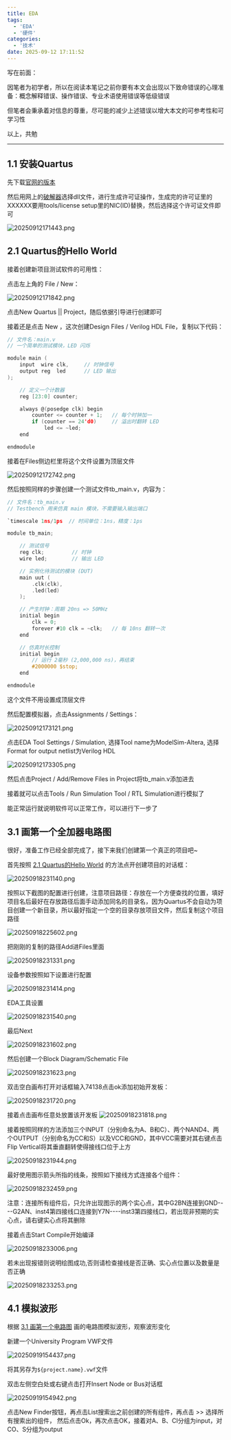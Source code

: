 ```yaml
---
title: EDA
tags:
  - 'EDA'
  - '硬件'
categories:
  - '技术'
date: 2025-09-12 17:11:52
---
```


写在前面：

因笔者为初学者，所以在阅读本笔记之前你要有本文会出现以下致命错误的心理准备：概念解释错误、操作错误、专业术语使用错误等低级错误

但笔者会秉承着对信息的尊重，尽可能的减少上述错误以增大本文的可参考性和可学习性

以上，共勉

---

## 1.1 安装Quartus

先下载[官网的版本](https://www.intel.com/content/www/us/en/software-kit/711791/intel-quartus-ii-web-edition-design-software-version-13-0sp1-for-windows.html?utm_source=chatgpt.com)

然后用网上的[破解器](/assets/EDA/Quartus_13.0_SP1_x64_hack.rar)选择dll文件，进行生成许可证操作，生成完的许可证里的XXXXXX要用tools/license setup里的NIC(ID)替换，然后选择这个许可证文件即可

![20250912171443.png](/assets/EDA/20250912171443.png)

## 2.1 Quartus的Hello World

接着创建新项目测试软件的可用性：

点击左上角的 File / New：

![20250912171842.png](/assets/EDA/20250912171842.png)

点击New Quartus || Project，随后依据引导进行创建即可

接着还是点击 New ，这次创建Design Files /  Verilog HDL File，复制以下代码：

``` c
// 文件名：main.v
// 一个简单的测试模块，LED 闪烁

module main (
    input  wire clk,     // 时钟信号
    output reg  led      // LED 输出
);

    // 定义一个计数器
    reg [23:0] counter;

    always @(posedge clk) begin
        counter <= counter + 1;   // 每个时钟加一
        if (counter == 24'd0)     // 溢出时翻转 LED
            led <= ~led;
    end

endmodule

```

接着在Files侧边栏里将这个文件设置为顶层文件

![20250912172742.png](/assets/EDA/20250912172742.png)

然后按照同样的步骤创建一个测试文件tb_main.v，内容为：

``` c
// 文件名：tb_main.v
// Testbench 用来仿真 main 模块，不需要输入输出端口

`timescale 1ns/1ps  // 时间单位：1ns，精度：1ps

module tb_main;

    // 测试信号
    reg clk;         // 时钟
    wire led;        // 输出 LED

    // 实例化待测试的模块 (DUT)
    main uut (
        .clk(clk),
        .led(led)
    );

    // 产生时钟：周期 20ns => 50MHz
    initial begin
        clk = 0;
        forever #10 clk = ~clk;   // 每 10ns 翻转一次
    end

    // 仿真时长控制
    initial begin
        // 运行 2毫秒 (2,000,000 ns)，再结束
        #2000000 $stop;
    end

endmodule

```

这个文件不用设置成顶层文件

然后配置模拟器，点击Assignments / Settings：

![20250912173121.png](/assets/EDA/20250912173121.png)

点击EDA Tool Settings / Simulation, 选择Tool name为ModelSim-Altera, 选择Format for output netlist为Verilog HDL

![20250912173305.png](/assets/EDA/20250912173305.png)

然后点击Project / Add/Remove Files in Project将tb_main.v添加进去

接着就可以点击Tools / Run Simulation Tool / RTL Simulation进行模拟了

能正常运行就说明软件可以正常工作，可以进行下一步了

## 3.1 画第一个全加器电路图

很好，准备工作已经全部完成了，接下来我们创建第一个真正的项目吧~

首先按照 [2.1 Quartus的Hello World](/tec/EDA/#2-1-Quartus的Hello-World) 的方法点开创建项目的对话框：

![20250918231140.png](/assets/EDA/20250918231140.png)

按照以下截图的配置进行创建，注意项目路径：存放在一个方便查找的位置，填好项目名后最好在存放路径后面手动添加同名的目录名，因为Quartus不会自动为项目创建一个新目录，所以最好指定一个空的目录存放项目文件，然后复制这个项目路径

![20250918225602.png](/assets/EDA/20250918225602.png)

把刚刚的复制的路径Add进Files里面

![20250918231331.png](/assets/EDA/20250918231331.png)

设备参数按照如下设置进行配置

![20250918231414.png](/assets/EDA/20250918231414.png)

EDA工具设置

![20250918231540.png](/assets/EDA/20250918231540.png)

最后Next

![20250918231602.png](/assets/EDA/20250918231602.png)

然后创建一个Block Diagram/Schematic File

![20250918231623.png](/assets/EDA/20250918231623.png)

双击空白画布打开对话框输入74138点击ok添加初始开发板：

![20250918231720.png](/assets/EDA/20250918231720.png)

接着点击画布任意处放置该开发板
![20250918231818.png](/assets/EDA/20250918231818.png)

接着按照同样的方法添加三个INPUT（分别命名为A、B和C）、两个NAND4、两个OUTPUT（分别命名为CC和S）以及VCC和GND，其中VCC需要对其右键点击Flip Vertical将其垂直翻转使得接线口位于上方

![20250918231944.png](/assets/EDA/20250918231944.png)

最好使用图示箭头所指的线条，按照如下接线方式连接各个组件：

![20250918232459.png](/assets/EDA/20250918232459.png)

注意：连接所有组件后，只允许出现图示的两个实心点，其中G2BN连接到GND----G2AN、inst4第四接线口连接到Y7N----inst3第四接线口，若出现非预期的实心点，请右键实心点将其删除

接着点击Start Compile开始编译

![20250918233006.png](/assets/EDA/20250918233006.png)

若未出现报错则说明绘图成功,否则请检查接线是否正确、实心点位置以及数量是否正确

![20250918233253.png](/assets/EDA/20250918233253.png)

## 4.1 模拟波形

根据 [3.1 画第一个电路图](/tec/EDA/#3-1-画第一个电路图) 画的电路图模拟波形，观察波形变化

新建一个University Program VWF文件

![20250919154437.png](/assets/EDA/20250919154437.png)

将其另存为`${project.name}.vwf`文件

双击左侧空白处或右键点击打开Insert Node or Bus对话框

![20250919154942.png](/assets/EDA/20250919154942.png)

点击New Finder按钮，再点击List搜索出之前创建的所有组件，再点击 >> 选择所有搜索出的组件，
然后点击Ok，再次点击OK，接着对A、B、CI分组为input，对CO、S分组为output
